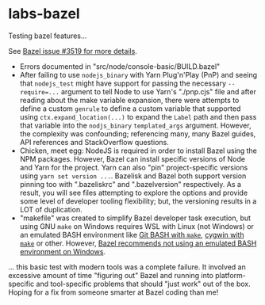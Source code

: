 # labs-bazel

Testing bazel features...

See [Bazel issue #3519 for more details](https://github.com/bazelbuild/rules_nodejs/issues/3519).

- Errors documented in "src/node/console-basic/BUILD.bazel"
- After failing to use `nodejs_binary` with Yarn Plug'n'Play (PnP) and seeing that `nodejs_test` might have support for passing the necessary `--require=...` argument to tell Node to use Yarn's "./pnp.cjs" file and after reading about the make variable expansion, there were attempts to define a custom `genrule` to define a custom variable that supported using `ctx.expand_location(...)` to expand the `Label` path and then pass that variable into the `nodjs_binary` `templated_args` argument. However, the complexity was confounding; referencing many, many Bazel guides, API references and StackOverflow questions.
- Chicken, meet egg: NodeJS is required in order to install Bazel using the NPM packages. However, Bazel can install specific versions of Node and Yarn for the project. Yarn can also "pin" project-specific versions using `yarn set version ...`. Bazelisk and Bazel both support version pinning too with ".bazeliskrc" and ".bazelversion" respectively. As a result, you will see files attempting to explore the options and provide some level of developer tooling flexibility; but, the versioning results in a LOT of duplication.
- "makefile" was created to simplify Bazel developer task execution, but using GNU `make` on Windows requires WSL with Linux (not Windows) or an emulated BASH environment like [Git BASH with `make`](https://gist.github.com/evanwill/0207876c3243bbb6863e65ec5dc3f058#make), [cygwin with `make`](https://cygwin.com/cgi-bin2/package-cat.cgi?file=x86_64%2Fmake%2Fmake-4.3-1&grep=make) or other. However, [Bazel recommends not using an emulated BASH environment on Windows](https://bazel.build/docs/windows#running-bazel-shells).

... this basic test with modern tools was a complete failure. It involved an excessive amount of time "figuring out" Bazel and running into platform-specific and tool-specific problems that should "just work" out of the box. Hoping for a fix from someone smarter at Bazel coding than me!
